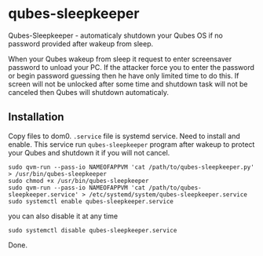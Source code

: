# qubes-sleepkeeper

Qubes-Sleepkeeper - automaticaly shutdown your Qubes OS if no password provided after wakeup from sleep.

When your Qubes wakeup from sleep it request to enter screensaver password to unload your PC.
If the attacker force you to enter the password or begin password guessing then he have only limited time to do this.
If screen will not be unlocked after some time and shutdown task will not be canceled then Qubes will shutdown automaticaly. 

## Installation

Copy files to dom0. `.service` file is systemd service. Need to install and enable. This service run `qubes-sleepkeeper` program after wakeup to protect your Qubes and shutdown it if you will not cancel.

```
sudo qvm-run --pass-io NAMEOFAPPVM 'cat /path/to/qubes-sleepkeeper.py' > /usr/bin/qubes-sleepkeeper
sudo chmod +x /usr/bin/qubes-sleepkeeper
sudo qvm-run --pass-io NAMEOFAPPVM 'cat /path/to/qubes-sleepkeeper.service' > /etc/systemd/system/qubes-sleepkeeper.service
sudo systemctl enable qubes-sleepkeeper.service
```

you can also disable it at any time 
```
sudo systemctl disable qubes-sleepkeeper.service
```

Done.
